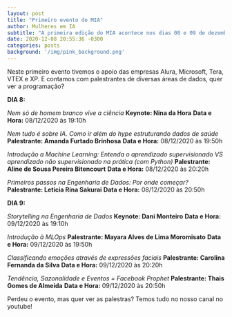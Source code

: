 ```yaml
---
layout: post
title: "Primeiro evento do MIA"
author: Mulheres em IA
subtitle: "A primeira edição do MIA acontece nos dias 08 e 09 de dezembro de 2020 online no Youtube!"
date: 2020-12-08 20:55:36 -0300
categories: posts
background: '/img/pink_background.png'
---
```


Neste primeiro evento tivemos o apoio das empresas Alura, Microsoft, Tera, VTEX e XP. E contamos com palestrantes de diversas áreas de dados, quer ver a programação?

**DIA 8:**

*Nem só de homem branco vive a ciência*
**Keynote: Nina da Hora**
**Data e Hora:** 08/12/2020 às 19:10h

*Nem tudo é sobre IA. Como ir além do hype estruturando dados de saúde*
**Palestrante: Amanda Furtado Brinhosa**
**Data e Hora:** 08/12/2020 às 19:50h

*Introdução a Machine Learning: Entenda o aprendizado supervisionado VS aprendizado não supervisionado na prática (com Python)*
**Palestrante: Aline de Sousa Pereira Bitencourt**
**Data e Hora:** 08/12/2020 às 20:20h

*Primeiros passos na Engenharia de Dados: Por onde começar?*
**Palestrante: Letícia Rina Sakurai**
**Data e Hora:** 08/12/2020 às 20:50h


**DIA 9:**

*Storytelling na Engenharia de Dados*
**Keynote: Dani Monteiro**
**Data e Hora:** 09/12/2020 às 19:10h

*Introdução à MLOps*
**Palestrante: Mayara Alves de Lima Moromisato**
**Data e Hora:** 09/12/2020 às 19:50h

*Classificando emoções através de expressões faciais*
**Palestrante: Carolina Fernanda da Silva**
**Data e Hora:** 09/12/2020 às 20:20h

*Tendência, Sazonalidade e Eventos = Facebook Prophet*
**Palestrante: Thais Gomes de Almeida**
**Data e Hora:** 09/12/2020 às 20:50h


Perdeu o evento, mas quer ver as palestras? Temos tudo no nosso canal no youtube!